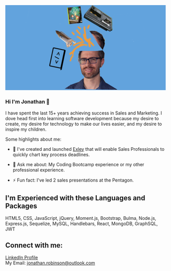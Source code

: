 <p align="center">
<img src="https://raw.githubusercontent.com/Jonathan-84/Jonathan-84.github.io/master/assets/img/IMG_5923.PNG" alt="Your image title" width="600"/>
</p>

### Hi I'm Jonathan 👋

I have spent the last 15+ years achieving success in Sales and Marketing. I dove head first into learning software development because my desire to create, my desire for technology to make our lives easier, and my desire to inspire my children. 

Some highlights about me:

- :calendar: I've created and launched [Exley](www.myexley.com) that will enable Sales Professionals to quickly chart key process deadlines.

- 💬 Ask me about: My Coding Bootcamp experience or my other professional experience.
- ⚡ Fun fact: I've led 2 sales presentations at the Pentagon.

## I'm Experienced with these Languages and Packages
HTML5, CSS, JavaScript, jQuery, Moment.js, Bootstrap, Bulma, Node.js, Express.js, Sequelize, MySQL, Handlebars, React, MongoDB, GraphSQL, JWT

## Connect with me:
[LinkedIn Profile](https://www.linkedin.com/in/jrob84/)
<br>
My Email: jonathan.robinson@outlook.com

